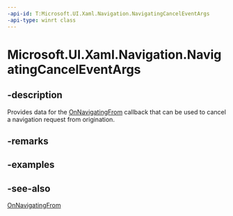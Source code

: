 ```yaml
---
-api-id: T:Microsoft.UI.Xaml.Navigation.NavigatingCancelEventArgs
-api-type: winrt class
---
```


<!-- Class syntax.
public class NavigatingCancelEventArgs : Windows.UI.Xaml.Navigation.INavigatingCancelEventArgs, Windows.UI.Xaml.Navigation.INavigatingCancelEventArgs2
-->

# Microsoft.UI.Xaml.Navigation.NavigatingCancelEventArgs

## -description
Provides data for the [OnNavigatingFrom](/uwp/api/windows.ui.xaml.controls.page.onnavigatingfrom(windows.ui.xaml.navigation.navigatingcanceleventargs)) callback that can be used to cancel a navigation request from origination.

## -remarks

## -examples

## -see-also
[OnNavigatingFrom](/uwp/api/windows.ui.xaml.controls.page.onnavigatingfrom(windows.ui.xaml.navigation.navigatingcanceleventargs))
